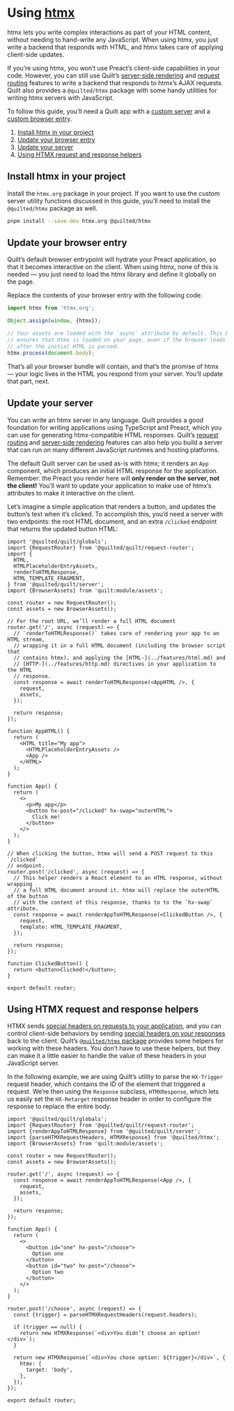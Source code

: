 # Using [htmx](https://htmx.org)

htmx lets you write complex interactions as part of your HTML content, without needing to hand-write any JavaScript. When using htmx, you just write a backend that responds with HTML, and htmx takes care of applying client-side updates.

If you’re using htmx, you won’t use Preact’s client-side capabilities in your code. However, you can still use Quilt’s [server-side rendering](../features/server-rendering.md) and [request routing](../features/request-routing.md) features to write a backend that responds to htmx’s AJAX requests. Quilt also provides a `@quilted/htmx` package with some handy utilities for writing htmx servers with JavaScript.

To follow this guide, you’ll need a Quilt app with a [custom server](../projects/apps/server.md) and a [custom browser entry](../projects/apps/browser.md).

1. [Install htmx in your project](#install-htmx-in-your-project)
2. [Update your browser entry](#update-your-browser-entry)
3. [Update your server](#update-your-server)
4. [Using HTMX request and response helpers](#using-htmx-request-and-response-helpers)

## Install htmx in your project

Install the `htmx.org` package in your project. If you want to use the custom server utility functions discussed in this guide, you’ll need to install the `@quilted/htmx` package as well.

```bash
pnpm install --save-dev htmx.org @quilted/htmx
```

## Update your browser entry

Quilt’s default browser entrypoint will hydrate your Preact application, so that it becomes interactive on the client. When using htmx, none of this is needed — you just need to load the htmx library and define it globally on the page.

Replace the contents of your browser entry with the following code:

```ts
import htmx from 'htmx.org';

Object.assign(window, {htmx});

// Your assets are loaded with the `async` attribute by default. This bit of code
// ensures that htmx is loaded on your page, even if the browser loads this script
// after the initial HTML is parsed.
htmx.process(document.body);
```

That’s all your browser bundle will contain, and that’s the promise of htmx — your logic lives in the HTML you respond from your server. You’ll update that part, next.

## Update your server

You can write an htmx server in any language. Quilt provides a good foundation for writing applications using TypeScript and Preact, which you can use for generating htmx-compatible HTML responses. Quilt’s [request routing](../features/request-routing.md) and [server-side rendering](../features/server-rendering.md) features can also help you build a server that can run on many different JavaScript runtimes and hosting platforms.

The default Quilt server can be used as-is with htmx; it renders an `App` component, which produces an initial HTML response for the application. Remember: the Preact you render here will **only render on the server, not the client!** You’ll want to update your application to make use of htmx’s attributes to make it interactive on the client.

Let’s imagine a simple application that renders a button, and updates the button’s text when it’s clicked. To accomplish this, you’d need a server with two endpoints: the root HTML document, and an extra `/clicked` endpoint that returns the updated button HTML:

```tsx
import '@quilted/quilt/globals';
import {RequestRouter} from '@quilted/quilt/request-router';
import {
  HTML,
  HTMLPlaceholderEntryAssets,
  renderToHTMLResponse,
  HTML_TEMPLATE_FRAGMENT,
} from '@quilted/quilt/server';
import {BrowserAssets} from 'quilt:module/assets';

const router = new RequestRouter();
const assets = new BrowserAssets();

// For the root URL, we’ll render a full HTML document
router.get('/', async (request) => {
  // `renderToHTMLResponse()` takes care of rendering your app to an HTML stream,
  // wrapping it in a full HTML document (including the browser script that
  // contains htmx), and applying the [HTML-](../features/html.md) and
  // [HTTP-](../features/http.md) directives in your application to the HTML
  // response.
  const response = await renderToHTMLResponse(<AppHTML />, {
    request,
    assets,
  });

  return response;
});

function AppHTML() {
  return (
    <HTML title="My app">
      <HTMLPlaceholderEntryAssets />
      <App />
    </HTML>
  );
}

function App() {
  return (
    <>
      <p>My app</p>
      <button hx-post="/clicked" hx-swap="outerHTML">
        Click me!
      </button>
    </>
  );
}

// When clicking the button, htmx will send a POST request to this `/clicked`
// endpoint.
router.post('/clicked', async (request) => {
  // This helper renders a React element to an HTML response, without wrapping
  // a full HTML document around it. htmx will replace the outerHTML of the button
  // with the content of this response, thanks to to the `hx-swap` attribute.
  const response = await renderAppToHTMLResponse(<ClickedButton />, {
    request,
    template: HTML_TEMPLATE_FRAGMENT,
  });

  return response;
});

function ClickedButton() {
  return <button>Clicked!</button>;
}

export default router;
```

## Using HTMX request and response helpers

HTMX sends [special headers on requests to your application](https://htmx.org/docs/#request-headers), and you can control client-side behaviors by sending [special headers on your responses](https://htmx.org/docs/#response-headers) back to the client. Quilt’s [`@quilted/htmx` package](/integrations/htmx/) provides some helpers for working with these headers. You don’t have to use these helpers, but they can make it a little easier to handle the value of these headers in your JavaScript server.

In the following example, we are using Quilt’s utility to parse the `HX-Trigger` request header, which contains the ID of the element that triggered a request. We’re then using the `Response` subclass, `HTMXResponse`, which lets us easily set the `HX-Retarget` response header in order to configure the response to replace the entire body.

```tsx
import '@quilted/quilt/globals';
import {RequestRouter} from '@quilted/quilt/request-router';
import {renderAppToHTMLResponse} from '@quilted/quilt/server';
import {parseHTMXRequestHeaders, HTMXResponse} from '@quilted/htmx';
import {BrowserAssets} from 'quilt:module/assets';

const router = new RequestRouter();
const assets = new BrowserAssets();

router.get('/', async (request) => {
  const response = await renderAppToHTMLResponse(<App />, {
    request,
    assets,
  });

  return response;
});

function App() {
  return (
    <>
      <button id="one" hx-post="/choose">
        Option one
      </button>
      <button id="two" hx-post="/choose">
        Option two
      </button>
    </>
  );
}

router.post('/choose', async (request) => {
  const {trigger} = parseHTMXRequestHeaders(request.headers);

  if (trigger == null) {
    return new HTMXResponse(`<div>You didn’t choose an option!</div>`);
  }

  return new HTMXResponse(`<div>You chose option: ${trigger}</div>`, {
    htmx: {
      target: 'body',
    },
  });
});

export default router;
```
